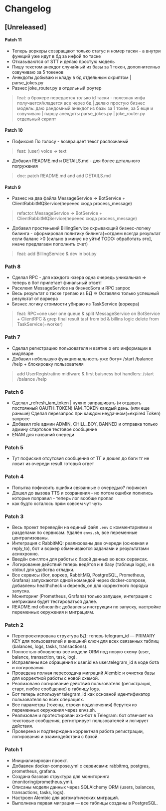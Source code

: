 # Changelog

## [Unreleased]


#### Patch 11
- Теперь воркеры созвращают только статус и номер таски - а внутри функций уже идут в бд за инфой по таске 
- Отказываются от STT и делаю простую модель 
- Пишу текстом анекдот случайный из базы за 1 токен, дополнителньо озвучиваю за 5 токенов
- Анекдоты добываю и кладу в бд отдельным скриптом | parse_jokes.py
- Разнес joke_router.py в отдельный роутер 
> feat: в брокере передается только id таски - полезная инфа получается/кладется все через бд | делаю простую бизнес модель: даю рандомный анекдот из базы за 1 токен, за 5 еще и озвучиваю | паршу анекдоты parse_jokes.py |  joke_router.py отдельный скрипт
  

#### Patch 10 
- Пофиксил По голосу - возвращает текст распознаный 
> feat: (user) voice -> text
- Добавил README.md и DETAILS.md - для более детального погружения
> doc: patch README.md and add DETAILS.md


#### Patch 9
- Разнес на два файла MessageService -> BotService + ClientRabbitMQService(перенес сюда process_message) 
> refactor:MessageService -> BotService + ClientRabbitMQService(перенес сюда process_message)
- Добавил простенький BillingService скрывающий бизнес-логику билинга - сформировал политику билинга(=отдаем всегда результат если баланс >0 [сильно в минус не уйти! TODO: обработать это], иначе предлагаем пополнить счет)
> feat: add BillingService & dev in bot.py 


### Path 8
- Сделал RPC - для каждого юзера одна очередь уникальная => теперь в бот прилетает финальный ответ!
- Расклеил MessageService на бизнесБота и RPC запрос
- Весь результат о таске грепаю из БД => Оставляю только успешный результат от воркера 
- Бизнес логику стоимости убираю из TaskService (воркера)
> feat: RPC=one user one queue & split MessageService on BotService + ClientRPC & grep final result tasf from bd & billins logic delete from TaskService(=worker)


### Path 7
- Сделал регистрацию пользователя и взятие о его информации в мидлваре 
- Добавил небольшую функциональность уже боту= /start /balance /help + блокировку пользователя 
> add UserRegistratino midlware & first buisness bot handlers: /start /balance /help


### Patch 6
- Сделал _refresh_iam_token | нужно запрашивать (и отдавать постоянный OAUTH_TOKEN) IAM_TOKEN каждый день. (или еще раньше) Сделал перезапрос при каждом неудачном(=expired Token) запросе
-  Добавил role админ ADMIN, CHILL_BOY, BANNED и отправка только админу стартовое тестовое сообщение
- ENAM для названий очереди 

### Patch 5
- Тут пофискил отсутсвия сообщения от ТГ и дошел до баги тг не ловит из очереди result готовый ответ

### Patch 4 
- Попытка пофиксить ошибки связанные с очередью? пофиксил 
- Дошел до вызова TTS и созранения - но потом ошибки полились которые поправил - теперь лог вообще пропал 
- как будто осталось прям совсем чут чуть

### Patch 3
- Весь проект переведён на единый файл `.env` с комментариями и разделами по сервисам. Удалён `envs.sh`, все переменные централизованы.
- Интеграция с RabbitMQ: реализованы две очереди (основная и reply_to), бот и воркер обмениваются задачами и результатами асинхронно.
- Введён синглтон для работы с базой данных во всех сервисах.
- Логирование действий теперь ведётся и в базу (таблица logs), и в stdout для удобства отладки.
- Все сервисы (бот, воркер, RabbitMQ, PostgreSQL, Prometheus, Grafana) запускаются одной командой через docker-compose, добавлены healthcheck и depends_on для корректного порядка запуска.
- Мониторинг (Prometheus, Grafana) только запущен, интеграция с метриками будет тестироваться далее.
- README.md обновлён: добавлены инструкции по запуску, настройке переменных окружения и миграциям.

### Patch 2
- Перепроектирована структура БД: теперь telegram_id — PRIMARY KEY для пользователей и внешний ключ для всех связанных таблиц (balances, logs, tasks, transactions).
- Полностью обновлены все модели ORM под новую схему (user, balance, transaction, task, log).
- Исправлены все обращения к user.id на user.telegram_id в коде бота и логирования.
- Проведена полная пересоздача миграций Alembic и очистка базы для корректной работы с новой схемой.
- Реализовано логирование действий пользователя (регистрация, старт, любое сообщение) в таблицу logs.
- Бот теперь использует telegram_id как основной идентификатор пользователя во всех операциях.
- Все параметры (токены, строки подключения) берутся из переменных окружения через envs.sh.
- Реализован и протестирован эхо-бот в Telegram: бот отвечает на текстовые сообщения, регистрирует пользователей и логирует действия.
- Проверена и подтверждена корректная работа регистрации, логирования и взаимодействия с базой.

### Patch 1
- Инициализирован проект.
- Добавлен docker-compose.yml с сервисами: rabbitmq, postgres, prometheus, grafana.
- Создана базовая структура для мониторинга (monitoring/prometheus.yml).
- Описаны модели данных через SQLAlchemy ORM (users, balances, transactions, tasks, logs).
- Настроен Alembic для автоматических миграций.
- Выполнена первая миграция — все таблицы созданы в PostgreSQL. 